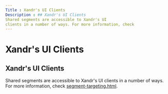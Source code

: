 ```yaml
---
Title : Xandr's UI Clients
Description : ## Xandr's UI Clients
Shared segments are accessible to Xandr's UI
clients in a number of ways. For more information, check
---
```



# Xandr's UI Clients





## Xandr's UI Clients

Shared segments are accessible to Xandr's UI
clients in a number of ways. For more information, check
<a href="segment-targeting.html" class="xref">segment-targeting.html</a>.






